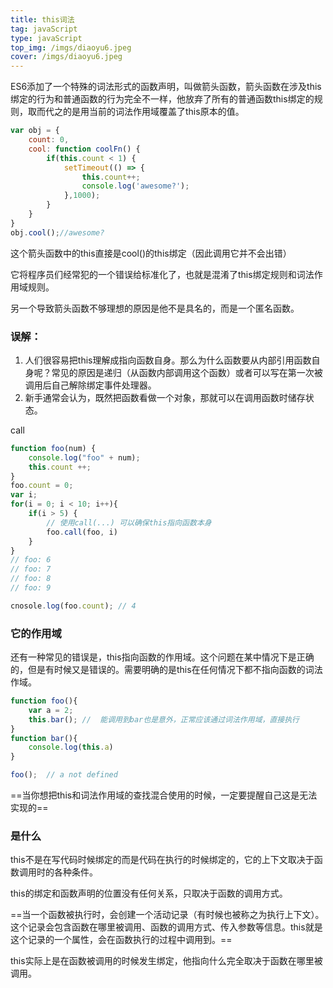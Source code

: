 ```yaml
---
title: this词法
tag: javaScript
type: javaScript
top_img: /imgs/diaoyu6.jpeg
cover: /imgs/diaoyu6.jpeg
---
```


ES6添加了一个特殊的词法形式的函数声明，叫做箭头函数，箭头函数在涉及this绑定的行为和普通函数的行为完全不一样，他放弃了所有的普通函数this绑定的规则，取而代之的是用当前的词法作用域覆盖了this原本的值。

```JavaScript
var obj = {
    count: 0,
    cool: function coolFn() {
        if(this.count < 1) {
            setTimeout(() => {
                this.count++;
                console.log('awesome?');
            },1000);
        }
    }
}
obj.cool();//awesome?
```

这个箭头函数中的this直接是cool()的this绑定（因此调用它并不会出错）

它将程序员们经常犯的一个错误给标准化了，也就是混淆了this绑定规则和词法作用域规则。

另一个导致箭头函数不够理想的原因是他不是具名的，而是一个匿名函数。


### 误解：

1. 人们很容易把this理解成指向函数自身。那么为什么函数要从内部引用函数自身呢？常见的原因是递归（从函数内部调用这个函数）或者可以写在第一次被调用后自己解除绑定事件处理器。
2. 新手通常会认为，既然把函数看做一个对象，那就可以在调用函数时储存状态。


call
```JavaScript
function foo(num) {
    console.log("foo" + num);
    this.count ++;
}
foo.count = 0;
var i;
for(i = 0; i < 10; i++){
    if(i > 5) {
        // 使用call(...) 可以确保this指向函数本身
        foo.call(foo, i)
    }
}
// foo: 6
// foo: 7
// foo: 8
// foo: 9

cnosole.log(foo.count); // 4
```

### 它的作用域
还有一种常见的错误是，this指向函数的作用域。这个问题在某中情况下是正确的，但是有时候又是错误的。需要明确的是this在任何情况下都不指向函数的词法作域。

```JavaScript
function foo(){
    var a = 2;
    this.bar(); //  能调用到bar也是意外，正常应该通过词法作用域，直接执行
}
function bar(){
    console.log(this.a)
}

foo();  // a not defined
```


==当你想把this和词法作用域的查找混合使用的时候，一定要提醒自己这是无法实现的==

### 是什么

this不是在写代码时候绑定的而是代码在执行的时候绑定的，它的上下文取决于函数调用时的各种条件。

this的绑定和函数声明的位置没有任何关系，只取决于函数的调用方式。

==当一个函数被执行时，会创建一个活动记录（有时候也被称之为执行上下文）。这个记录会包含函数在哪里被调用、函数的调用方式、传入参数等信息。this就是这个记录的一个属性，会在函数执行的过程中调用到。==

this实际上是在函数被调用的时候发生绑定，他指向什么完全取决于函数在哪里被调用。
